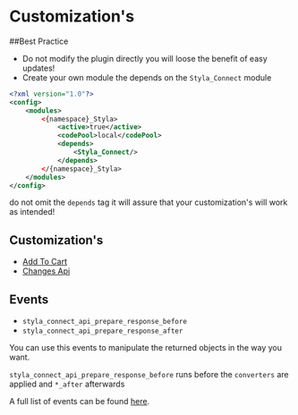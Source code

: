 # Customization's

##Best Practice
* Do not modify the plugin directly you will loose the benefit of easy updates!
* Create your own module the depends on the `Styla_Connect` module
```xml
<?xml version="1.0"?>
<config>
    <modules>
        <{namespace}_Styla>
            <active>true</active>
            <codePool>local</codePool>
            <depends>
                <Styla_Connect/>
            </depends>
        </{namespace}_Styla>
    </modules>
</config>
```
do not omit the `depends` tag it will assure that your customization's will work as intended!
 

## Customization's

 * [Add To Cart](/customization/add-to-cart.md)
 * [Changes Api](/customization/api.md)
 


## Events

* `styla_connect_api_prepare_response_before`
* `styla_connect_api_prepare_response_after`

You can use this events to manipulate the returned objects in the way you want.

`styla_connect_api_prepare_response_before` runs before the `converters` are applied and `*_after` afterwards

A full list of events can be found [here](events.md). 
